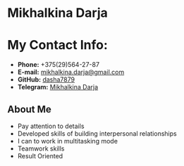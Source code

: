 # Mikhalkina Darja

# My Contact Info:
* **Phone:**  +375(29)564-27-87
* **E-mail:** mikhalkina.darja@gmail.com
* **GitHub:** [dasha7879](https://github.com/dasha7879)
* **Telegram:** [Mikhalkina Darja](https://t.me/DarjaMik)

## About Me
* Pay attention to details
* Developed skills of building interpersonal relationships
* I can to work in multitasking mode
* Teamwork skills
* Result Oriented

